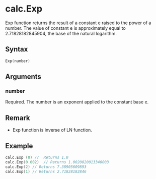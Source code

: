 # calc.Exp

Exp function returns the result of a constant e raised to the power of a number.
The value of constant e is approximately equal to 2.71828182845904, the base of the natural logarithm.

## Syntax

```go
Exp(number)
```

## Arguments

### number

Required. The number is an exponent applied to the constant base e.

## Remark

+ Exp function is inverse of LN function.

## Example

```go
calc.Exp (0) //  Returns 1.0
calc.Exp(0.002)  // Returns 1.0020020013340003
calc.Exp(2) // Returns 7.38905609893
calc.Exp(1) // Returns 2.71828182846
```
